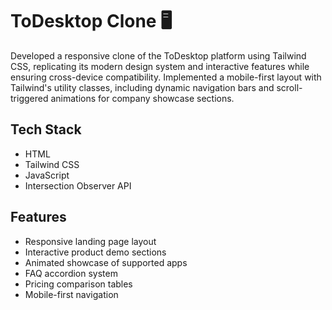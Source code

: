 # ToDesktop Clone 🖥️

Developed a responsive clone of the ToDesktop platform using Tailwind CSS, replicating its modern design system
and interactive features while ensuring cross-device compatibility.
Implemented a mobile-first layout with Tailwind's utility classes, including dynamic navigation bars and scroll-
triggered animations for company showcase sections.

## Tech Stack 
- HTML
- Tailwind CSS
- JavaScript
- Intersection Observer API


## Features 
- Responsive landing page layout
- Interactive product demo sections
- Animated showcase of supported apps
- FAQ accordion system
- Pricing comparison tables
- Mobile-first navigation
